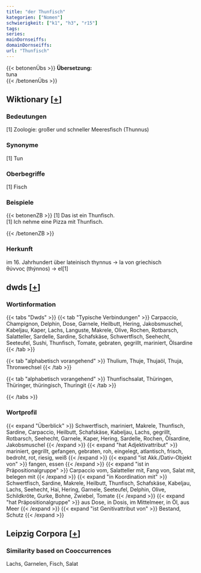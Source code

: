 ```yaml
---
title: "der Thunfisch"
kategorien: ["Nomen"]
schwierigkeit: ["k1", "h3", "r15"]
tags:
series:
mainDornseiffs:
domainDornseiffs:
url: "Thunfisch"
---
```


{{< betonenÜbs >}}
**Übersetzung:**  
tuna  
{{< /betonenÜbs >}}

## Wiktionary [[+](https://de.wiktionary.org/wiki/Thunfisch)]

### Bedeutungen
[1] Zoologie: großer und schneller Meeresfisch (Thunnus)  

### Synonyme
[1] Tun  

### Oberbegriffe
[1] Fisch  

### Beispiele
{{< betonenZB >}}
[1] Das ist ein Thunfisch.  
[1] Ich nehme eine Pizza mit Thunfisch.  

{{< /betonenZB >}}
### Herkunft
im 16. Jahrhundert über lateinisch thynnus → la von griechisch θύννος (thýnnos) → el[1]  



## dwds [[+](https://www.dwds.de/wb/Thunfisch)]

### Wortinformation
{{< tabs "Dwds" >}}
{{< tab "Typische Verbindungen" >}}
Carpaccio, Champignon, Delphin, Dose, Garnele, Heilbutt, Hering, Jakobsmuschel, Kabeljau, Kaper, Lachs, Languste, Makrele, Olive, Rochen, Rotbarsch, Salatteller, Sardelle, Sardine, Schafskäse, Schwertfisch, Seehecht, Seeteufel, Sushi, Thunfisch, Tomate, gebraten, gegrillt, mariniert, Ölsardine
{{< /tab >}}

{{< tab "alphabetisch vorangehend" >}}
Thulium, Thuje, Thujaöl, Thuja, Thronwechsel
{{< /tab >}}

{{< tab "alphabetisch vorangehend" >}}
Thunfischsalat, Thüringen, Thüringer, thüringisch, Thuringit
{{< /tab >}}

{{< /tabs >}}

### Wortprofil
{{< expand "Überblick" >}} Schwertfisch, mariniert, Makrele, Thunfisch, Sardine, Carpaccio, Heilbutt, Schafskäse, Kabeljau, Lachs, gegrillt, Rotbarsch, Seehecht, Garnele, Kaper, Hering, Sardelle, Rochen, Ölsardine, Jakobsmuschel {{< /expand >}}
{{< expand "hat Adjektivattribut" >}} mariniert, gegrillt, gefangen, gebraten, roh, eingelegt, atlantisch, frisch, bedroht, rot, riesig, weiß {{< /expand >}}
{{< expand "ist Akk./Dativ-Objekt von" >}} fangen, essen {{< /expand >}}
{{< expand "ist in Präpositionalgruppe" >}} Carpaccio vom, Salatteller mit, Fang von, Salat mit, belegen mit {{< /expand >}}
{{< expand "in Koordination mit" >}} Schwertfisch, Sardine, Makrele, Heilbutt, Thunfisch, Schafskäse, Kabeljau, Lachs, Seehecht, Hai, Hering, Garnele, Seeteufel, Delphin, Olive, Schildkröte, Gurke, Bohne, Zwiebel, Tomate {{< /expand >}}
{{< expand "hat Präpositionalgruppe" >}} aus Dose, in Dosis, im Mittelmeer, in Öl, aus Meer {{< /expand >}}
{{< expand "ist Genitivattribut von" >}} Bestand, Schutz {{< /expand >}}

## Leipzig Corpora [[+](https://corpora.uni-leipzig.de/en/res?word=Thunfisch&corpusId=deu_newscrawl-public_2018)]


### Similarity based on Cooccurrences
Lachs, Garnelen, Fisch, Salat

